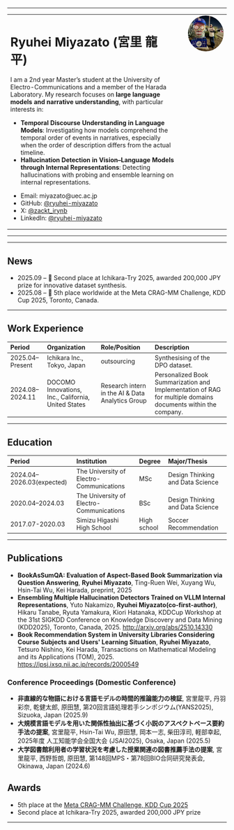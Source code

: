 
---
<table>
  <tr>
    <td style="vertical-align:top;">
      <h1>Ryuhei Miyazato (宮里 龍平)</h1>
      <p>
        I am a 2nd year Master’s student at the University of Electro-Communications and a member of the Harada Laboratory.  
        My research focuses on <b>large language models and narrative understanding</b>, with particular interests in:
      </p>
      <ul>
        <li><b>Temporal Discourse Understanding in Language Models</b>: Investigating how models comprehend the temporal order of events in narratives, especially when the order of description differs from the actual timeline.</li>
        <li><b>Hallucination Detection in Vision–Language Models through Internal Representations</b>: Detecting hallucinations with probing and ensemble learning on internal representations.</li>
      </ul>
      <ul>
        <li>Email: miyazato@uec.ac.jp</li>
        <li>GitHub: <a href="https://github.com/ryuhei-miyazato">@ryuhei-miyazato</a></li>
        <li>X: <a href="https://x.com/zakct_irynb">@zackt_irynb</a></li>
        <li>LinkedIn: <a href="https://www.linkedin.com/in/ryuhei-miyazato-538b17285/">@ryuhei-miyazato</a></li>
      </ul>
    </td>
    <td style="text-align:right; vertical-align:top; padding-left:24px;">
      <img src="./images/profile.jpeg" alt="Profile Photo" width="500" style="border-radius:50%;">
    </td>
  </tr>
</table>

---

---

## News

- 2025.09 – 🥈 Second place at Ichikara-Try 2025, awarded 200,000 JPY prize for innovative dataset synthesis.
- 2025.08 – 🏅 5th place worldwide at the Meta CRAG-MM Challenge, KDD Cup 2025, Toronto, Canada.

---

## Work Experience

| Period         | Organization         | Role/Position       | Description                              |
|:-------------- |:------------------- |:-------------------|:-----------------------------------------|
| 2025.04–Present| Ichikara Inc., Tokyo, Japan| outsourcing | Synthesising of the DPO dataset.  |
| 2024.08–2024.11| DOCOMO Innovations, Inc., California, United States |  Research intern in the AI & Data Analytics Group | Personalized Book Summarization and Implementation of RAG for multiple domains documents within the company. |

---

## Education

| Period         | Institution         | Degree             | Major/Thesis                             |
|:-------------- |:-------------------|:-------------------|:-----------------------------------------|
| 2024.04–2026.03(expected)| The University of Electro-Communications   |MSc | Design Thinking and Data Science                    |
| 2020.04–2024.03| The University of Electro-Communications   | BSc  | Design Thinking and Data Science |
| 2017.07-2020.03 | Simizu Higashi High School | High school | Soccer Recommendation

---

## Publications
- **BookAsSumQA: Evaluation of Aspect-Based Book Summarization via Question Answering**, **Ryuhei Miyazato**, Ting-Ruen Wei, Xuyang Wu, Hsin-Tai Wu, Kei Harada, preprint, 2025
- **Ensembling Multiple Hallucination Detectors Trained on VLLM Internal Representations**, Yuto Nakamizo, **Ryuhei Miyazato(co-first-author)**, Hikaru Tanabe, Ryuta Yamakura, Kiori Hatanaka, KDDCup Workshop at the 31st SIGKDD Conference on Knowledge Discovery and Data Mining (KDD2025), Toronto, Canada, 2025. http://arxiv.org/abs/2510.14330
- **Book Recommendation System in University Libraries Considering Course Subjects and Users' Learning Situation**, **Ryuhei Miyazato**, Tetsuro Nishino, Kei Harada, Transactions on Mathematical Modeling and its Applications (TOM), 2025. https://ipsj.ixsq.nii.ac.jp/records/2000549


### Conference Proceedings (Domestic Conference)
- **非直線的な物語における言語モデルの時間的推論能力の検証**, 宮里龍平, 丹羽彩奈, 乾健太郎, 原田慧, 第20回言語処理若手シンポジウム(YANS2025), Sizuoka, Japan (2025.9)
- **大規模言語モデルを用いた関係性抽出に基づく小説のアスペクトベース要約手法の提案**, 宮里龍平, Hsin-Tai Wu, 原田慧, 岡本一志, 柴田淳司, 軽部幸起, 2025年度 人工知能学会全国大会 (JSAI2025), Osaka, Japan (2025.5)
- **⼤学図書館利⽤者の学習状況を考慮した授業関連の図書推薦⼿法の提案**, 宮里龍平, 西野哲朗, 原田慧, 第148回MPS・第78回BIO合同研究発表会, Okinawa, Japan (2024.6)

## Awards
- 5th place at the [Meta CRAG-MM Challenge, KDD Cup 2025](https://www.aicrowd.com/challenges/meta-crag-mm-challenge-2025)
- Second place at Ichikara-Try 2025, awarded 200,000 JPY prize

---